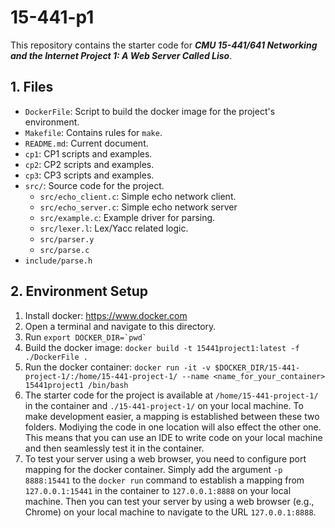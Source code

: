 # 15-441-p1

This repository contains the starter code for ***CMU 15-441/641 Networking and the Internet Project 1: A Web Server Called Liso***.

## 1. Files
- `DockerFile`: Script to build the docker image for the project's environment.
- `Makefile`: Contains rules for `make`.
- `README.md`: Current document.
- `cp1`: CP1 scripts and examples.
- `cp2`: CP2 scripts and examples.
- `cp3`: CP3 scripts and examples.
- `src/`: Source code for the project.
    - `src/echo_client.c`: Simple echo network client.
    - `src/echo_server.c`: Simple echo network server
    - `src/example.c`: Example driver for parsing.
    - `src/lexer.l`: Lex/Yacc related logic.
    - `src/parser.y`
    - `src/parse.c`
- `include/parse.h`

## 2. Environment Setup
1. Install docker: https://www.docker.com
2. Open a terminal and navigate to this directory.
3. Run ``export DOCKER_DIR=`pwd` ``
4. Build the docker image: `docker build -t 15441project1:latest -f ./DockerFile .`
5. Run the docker container: `docker run -it -v $DOCKER_DIR/15-441-project-1/:/home/15-441-project-1/ --name <name_for_your_container> 15441project1 /bin/bash`
6. The starter code for the project is available at `/home/15-441-project-1/` in the container and `./15-441-project-1/` on your local machine. To make development easier, a mapping is established between these two folders. Modiying the code in one location will also effect the other one. This means that you can use an IDE to write code on your local machine and then seamlessly test it in the container.
7. To test your server using a web browser, you need to configure port mapping for the docker container. Simply add the argument `-p 8888:15441` to the `docker run` command to establish a mapping from `127.0.0.1:15441` in the container to `127.0.0.1:8888` on your local machine. Then you can test your server by using a web browser (e.g., Chrome) on your local machine to navigate to the URL `127.0.0.1:8888`.
